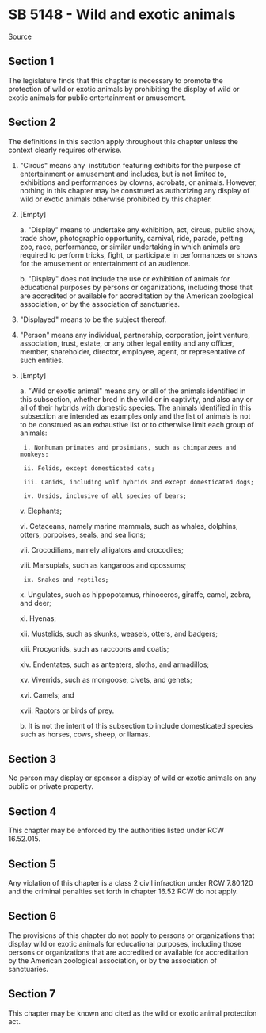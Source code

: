 # SB 5148 - Wild and exotic animals

[Source](http://lawfilesext.leg.wa.gov/biennium/2023-24/Pdf/Bills/Senate%20Bills/5148.pdf)

## Section 1
The legislature finds that this chapter is necessary to promote the protection of wild or exotic animals by prohibiting the display of wild or exotic animals for public entertainment or amusement.

## Section 2
The definitions in this section apply throughout this chapter unless the context clearly requires otherwise.

1. "Circus" means any  institution featuring exhibits for the purpose of entertainment or amusement and includes, but is not limited to, exhibitions and performances by clowns, acrobats, or animals. However, nothing in this chapter may be construed as authorizing any display of wild or exotic animals otherwise prohibited by this chapter.

2. [Empty]

    a. "Display" means to undertake any exhibition, act, circus, public show, trade show, photographic opportunity, carnival, ride, parade, petting zoo, race, performance, or similar undertaking in which animals are required to perform tricks, fight, or participate in performances or shows for the amusement or entertainment of an audience.

    b. "Display" does not include the use or exhibition of animals for educational purposes by persons or organizations, including those that are accredited or available for accreditation by the American zoological association, or by the association of sanctuaries.

3. "Displayed" means to be the subject thereof.

4. "Person" means any individual, partnership, corporation, joint venture, association, trust, estate, or any other legal entity and any officer, member, shareholder, director, employee, agent, or representative of such entities.

5. [Empty]

    a. "Wild or exotic animal" means any or all of the animals identified in this subsection, whether bred in the wild or in captivity, and also any or all of their hybrids with domestic species. The animals identified in this subsection are intended as examples only and the list of animals is not to be construed as an exhaustive list or to otherwise limit each group of animals:

        i. Nonhuman primates and prosimians, such as chimpanzees and monkeys;

        ii. Felids, except domesticated cats;

        iii. Canids, including wolf hybrids and except domesticated dogs;

        iv. Ursids, inclusive of all species of bears;

    v. Elephants;

    vi. Cetaceans, namely marine mammals, such as whales, dolphins, otters, porpoises, seals, and sea lions;

    vii. Crocodilians, namely alligators and crocodiles;

    viii. Marsupials, such as kangaroos and opossums;

        ix. Snakes and reptiles;

    x. Ungulates, such as hippopotamus, rhinoceros, giraffe, camel, zebra, and deer;

    xi. Hyenas;

    xii. Mustelids, such as skunks, weasels, otters, and badgers;

    xiii. Procyonids, such as raccoons and coatis;

    xiv. Endentates, such as anteaters, sloths, and armadillos;

    xv. Viverrids, such as mongoose, civets, and genets;

    xvi. Camels; and

    xvii. Raptors or birds of prey.

    b. It is not the intent of this subsection to include domesticated species such as horses, cows, sheep, or llamas.

## Section 3
No person may display or sponsor a display of wild or exotic animals on any public or private property.

## Section 4
This chapter may be enforced by the authorities listed under RCW 16.52.015.

## Section 5
Any violation of this chapter is a class 2 civil infraction under RCW 7.80.120 and the criminal penalties set forth in chapter 16.52 RCW do not apply.

## Section 6
The provisions of this chapter do not apply to persons or organizations that display wild or exotic animals for educational purposes, including those persons or organizations  that are accredited or available for accreditation by the American zoological association, or by the association of sanctuaries.

## Section 7
This chapter may be known and cited as the wild or exotic animal protection act.
